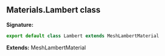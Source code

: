 
## Materials.Lambert class

**Signature:**

```typescript
export default class Lambert extends MeshLambertMaterial 
```
**Extends:** MeshLambertMaterial

